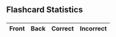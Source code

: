 <link rel="stylesheet" href="{{ '/assets/css/search.scss?v=' | append: site.github.build_revision | relative_url }}">
<html>
  <head>
    <title>FlashcardStats</title>
  </head>
  <body>
    <h2>Flashcard Statistics</h2>
    <h3 id="flashcardset-name"></h3>
    <table>
      <thead>
        <tr>
          <th>Front</th>
          <th>Back</th>
          <th>Correct</th>
          <th>Incorrect</th>
        </tr>
      </thead>
      <tbody id="flashcard-sets-container"></tbody>
    </table>
  
  <script>
      const statsTableBody = document.getElementById('stats-table-body');
      var currentUrl = window.location.href;
      let url = new URL(currentUrl);                                                  
      let urlParams = new URLSearchParams(url.search); 


      const ID = parseInt(urlParams.get('id')); // will be inputted by user later
      if (ID === null || isNaN(ID)) {
        window.location.pathname = "/search.html";
      }

      fetch("https://csa-backend.rohanj.dev/api/flashcard/getFlashcardSet",
        { 
          method: 'POST',  
          headers: {
            'Content-Type': 'application/json'
          },
          body: JSON.stringify({id: ID})
        }
      ).then(response => {
        response.json().then(data => {
          document.getElementById("flashcardset-name").innerText = data.meta.name;
        });
      });

      fetch('https://csa-backend.rohanj.dev/api/stats/getStatsByFlashcardSet',{ 
        method: 'POST',  
        headers: {
          'Content-Type': 'application/json'
        },
        body: JSON.stringify({email: "rohanj2006@gmail.com", password: "password", id: 20})
      })
        .then(response => response.json())
        .then(stats => {
          stats.forEach(stat => {
            const row = document.createElement('tr');
            const flashcardFront = document.createElement('td');
            const flashcardBack = document.createElement('td');
            const correctCell = document.createElement('td');
            const incorrectCell = document.createElement('td');
            
            flashcardFront.innerText = stat.flashcard.front;
            flashcardBack.innerText = stat.flashcard.back;
            correctCell.innerText = stat.correct;
            incorrectCell.innerText = stat.incorrect;

            row.appendChild(flashcardFront);
            row.appendChild(flashcardBack);
            row.appendChild(correctCell);
            row.appendChild(incorrectCell);

            statsTableBody.appendChild(row);
          });
      });
    </script>
  </body>
</html>
